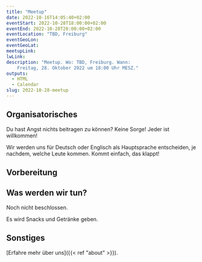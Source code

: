 ```yaml
---
title: "Meetup"
date: 2022-10-16T14:05:40+02:00
eventStart: 2022-10-28T18:00:00+02:00
eventEnd: 2022-10-28T20:00:00+02:00
eventLocation: "TBD, Freiburg"
eventGeoLon:
eventGeoLat:
meetupLink:
lwLink:
description: "Meetup. Wo: TBD, Freiburg. Wann:
    Freitag, 28. Oktober 2022 um 18:00 Uhr MESZ."
outputs:
  - HTML
  - Calendar
slug: 2022-10-28-meetup
---
```


## Organisatorisches

Du hast Angst nichts beitragen zu können? Keine Sorge! Jeder ist willkommen!

Wir werden uns für Deutsch oder Englisch als Hauptsprache entscheiden, je
nachdem, welche Leute kommen. Kommt einfach, das klappt!


## Vorbereitung



## Was werden wir tun?

Noch nicht beschlossen.

Es wird Snacks und Getränke geben.


## Sonstiges

[Erfahre mehr über uns]({{< ref "about" >}}).
